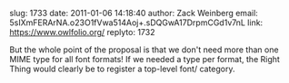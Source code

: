 slug:    1733
date:    2011-01-06 14:18:40
author:  Zack Weinberg
email:   5sIXmFERArNA.o23O1fVwa514Aoj+.sDQGwA17DrpmCGd1v7nL
link:     https://www.owlfolio.org/
replyto: 1732

But the whole point of the proposal is that we don't need more than
one MIME type for all font formats!  If we needed a type per format,
the Right Thing would clearly be to register a top-level font/
category.
